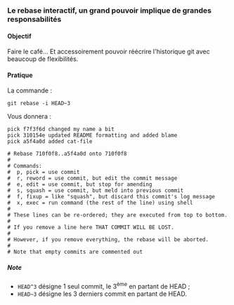 ### Le rebase interactif, un grand pouvoir implique de grandes responsabilités

#### Objectif

Faire le café... Et accessoirement pouvoir réécrire l'historique git avec beaucoup de flexibilités.

#### Pratique

La commande :

```
git rebase -i HEAD~3
```

Vous donnera :

```
pick f7f3f6d changed my name a bit
pick 310154e updated README formatting and added blame
pick a5f4a0d added cat-file

# Rebase 710f0f8..a5f4a0d onto 710f0f8
#
# Commands:
#  p, pick = use commit
#  r, reword = use commit, but edit the commit message
#  e, edit = use commit, but stop for amending
#  s, squash = use commit, but meld into previous commit
#  f, fixup = like "squash", but discard this commit's log message
#  x, exec = run command (the rest of the line) using shell
#
# These lines can be re-ordered; they are executed from top to bottom.
#
# If you remove a line here THAT COMMIT WILL BE LOST.
#
# However, if you remove everything, the rebase will be aborted.
#
# Note that empty commits are commented out
```

##### Note

- `HEAD^3` désigne 1 seul commit, le 3<sup>ème</sup> en partant de HEAD ; 
- `HEAD~3` désigne les 3 derniers commit en partant de HEAD.

